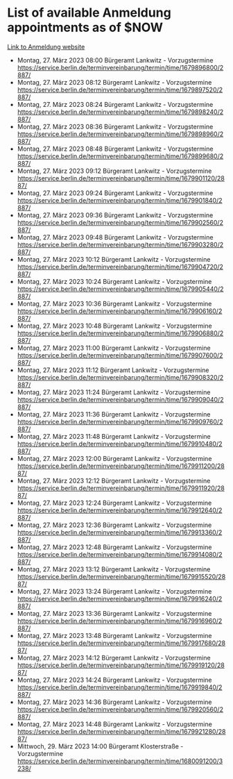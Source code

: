 # List of available Anmeldung appointments as of $NOW
[Link to Anmeldung website](https://service.berlin.de/terminvereinbarung/termin/tag.php?termin=1&anliegen[]=120686&dienstleisterlist=122210,122217,327316,122219,327312,122227,327314,122231,327346,122243,327348,122254,122252,329742,122260,329745,122262,329748,122271,327278,122273,327274,122277,327276,330436,122280,327294,122282,327290,122284,327292,122291,327270,122285,327266,122286,327264,122296,327268,150230,329760,122297,327286,122294,327284,122312,329763,122314,329775,122304,327330,122311,327334,122309,327332,317869,122281,327352,122279,329772,122283,122276,327324,122274,327326,122267,329766,122246,327318,122251,327320,122257,327322,122208,327298,122226,327300&herkunft=http%3A%2F%2Fservice.berlin.de%2Fdienstleistung%2F120686%2F)
- Montag, 27. März 2023 08:00 Bürgeramt Lankwitz - Vorzugstermine https://service.berlin.de/terminvereinbarung/termin/time/1679896800/2887/
- Montag, 27. März 2023 08:12 Bürgeramt Lankwitz - Vorzugstermine https://service.berlin.de/terminvereinbarung/termin/time/1679897520/2887/
- Montag, 27. März 2023 08:24 Bürgeramt Lankwitz - Vorzugstermine https://service.berlin.de/terminvereinbarung/termin/time/1679898240/2887/
- Montag, 27. März 2023 08:36 Bürgeramt Lankwitz - Vorzugstermine https://service.berlin.de/terminvereinbarung/termin/time/1679898960/2887/
- Montag, 27. März 2023 08:48 Bürgeramt Lankwitz - Vorzugstermine https://service.berlin.de/terminvereinbarung/termin/time/1679899680/2887/
- Montag, 27. März 2023 09:12 Bürgeramt Lankwitz - Vorzugstermine https://service.berlin.de/terminvereinbarung/termin/time/1679901120/2887/
- Montag, 27. März 2023 09:24 Bürgeramt Lankwitz - Vorzugstermine https://service.berlin.de/terminvereinbarung/termin/time/1679901840/2887/
- Montag, 27. März 2023 09:36 Bürgeramt Lankwitz - Vorzugstermine https://service.berlin.de/terminvereinbarung/termin/time/1679902560/2887/
- Montag, 27. März 2023 09:48 Bürgeramt Lankwitz - Vorzugstermine https://service.berlin.de/terminvereinbarung/termin/time/1679903280/2887/
- Montag, 27. März 2023 10:12 Bürgeramt Lankwitz - Vorzugstermine https://service.berlin.de/terminvereinbarung/termin/time/1679904720/2887/
- Montag, 27. März 2023 10:24 Bürgeramt Lankwitz - Vorzugstermine https://service.berlin.de/terminvereinbarung/termin/time/1679905440/2887/
- Montag, 27. März 2023 10:36 Bürgeramt Lankwitz - Vorzugstermine https://service.berlin.de/terminvereinbarung/termin/time/1679906160/2887/
- Montag, 27. März 2023 10:48 Bürgeramt Lankwitz - Vorzugstermine https://service.berlin.de/terminvereinbarung/termin/time/1679906880/2887/
- Montag, 27. März 2023 11:00 Bürgeramt Lankwitz - Vorzugstermine https://service.berlin.de/terminvereinbarung/termin/time/1679907600/2887/
- Montag, 27. März 2023 11:12 Bürgeramt Lankwitz - Vorzugstermine https://service.berlin.de/terminvereinbarung/termin/time/1679908320/2887/
- Montag, 27. März 2023 11:24 Bürgeramt Lankwitz - Vorzugstermine https://service.berlin.de/terminvereinbarung/termin/time/1679909040/2887/
- Montag, 27. März 2023 11:36 Bürgeramt Lankwitz - Vorzugstermine https://service.berlin.de/terminvereinbarung/termin/time/1679909760/2887/
- Montag, 27. März 2023 11:48 Bürgeramt Lankwitz - Vorzugstermine https://service.berlin.de/terminvereinbarung/termin/time/1679910480/2887/
- Montag, 27. März 2023 12:00 Bürgeramt Lankwitz - Vorzugstermine https://service.berlin.de/terminvereinbarung/termin/time/1679911200/2887/
- Montag, 27. März 2023 12:12 Bürgeramt Lankwitz - Vorzugstermine https://service.berlin.de/terminvereinbarung/termin/time/1679911920/2887/
- Montag, 27. März 2023 12:24 Bürgeramt Lankwitz - Vorzugstermine https://service.berlin.de/terminvereinbarung/termin/time/1679912640/2887/
- Montag, 27. März 2023 12:36 Bürgeramt Lankwitz - Vorzugstermine https://service.berlin.de/terminvereinbarung/termin/time/1679913360/2887/
- Montag, 27. März 2023 12:48 Bürgeramt Lankwitz - Vorzugstermine https://service.berlin.de/terminvereinbarung/termin/time/1679914080/2887/
- Montag, 27. März 2023 13:12 Bürgeramt Lankwitz - Vorzugstermine https://service.berlin.de/terminvereinbarung/termin/time/1679915520/2887/
- Montag, 27. März 2023 13:24 Bürgeramt Lankwitz - Vorzugstermine https://service.berlin.de/terminvereinbarung/termin/time/1679916240/2887/
- Montag, 27. März 2023 13:36 Bürgeramt Lankwitz - Vorzugstermine https://service.berlin.de/terminvereinbarung/termin/time/1679916960/2887/
- Montag, 27. März 2023 13:48 Bürgeramt Lankwitz - Vorzugstermine https://service.berlin.de/terminvereinbarung/termin/time/1679917680/2887/
- Montag, 27. März 2023 14:12 Bürgeramt Lankwitz - Vorzugstermine https://service.berlin.de/terminvereinbarung/termin/time/1679919120/2887/
- Montag, 27. März 2023 14:24 Bürgeramt Lankwitz - Vorzugstermine https://service.berlin.de/terminvereinbarung/termin/time/1679919840/2887/
- Montag, 27. März 2023 14:36 Bürgeramt Lankwitz - Vorzugstermine https://service.berlin.de/terminvereinbarung/termin/time/1679920560/2887/
- Montag, 27. März 2023 14:48 Bürgeramt Lankwitz - Vorzugstermine https://service.berlin.de/terminvereinbarung/termin/time/1679921280/2887/
- Mittwoch, 29. März 2023 14:00 Bürgeramt Klosterstraße - Vorzugstermine https://service.berlin.de/terminvereinbarung/termin/time/1680091200/3238/
